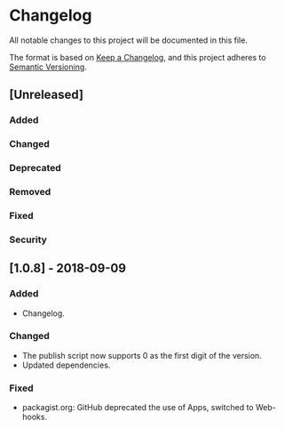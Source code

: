 # Changelog

All notable changes to this project will be documented in this file.

The format is based on [Keep a Changelog](https://keepachangelog.com/en/1.0.0/),
and this project adheres to [Semantic Versioning](https://semver.org/spec/v2.0.0.html).

## [Unreleased]
### Added
### Changed
### Deprecated
### Removed
### Fixed
### Security

## [1.0.8] - 2018-09-09
### Added
- Changelog.

### Changed
- The publish script now supports 0 as the first digit of the version.
- Updated dependencies.

### Fixed
- packagist.org: GitHub deprecated the use of Apps, switched to Web-hooks.
